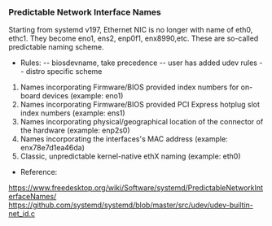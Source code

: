 ### Predictable Network Interface Names

Starting from systemd v197, Ethernet NIC is no longer with name of eth0, ethc1. They become eno1, ens2, enp0f1, enx8990,etc. These are so-called predictable naming scheme.

* Rules:
-- biosdevname, take precedence
-- user has added udev rules
-- distro specific scheme

1. Names incorporating Firmware/BIOS provided index numbers for on-board devices (example: eno1)
2. Names incorporating Firmware/BIOS provided PCI Express hotplug slot index numbers (example: ens1)
3. Names incorporating physical/geographical location of the connector of the hardware (example: enp2s0)
3. Names incorporating the interfaces's MAC address (example: enx78e7d1ea46da)
4. Classic, unpredictable kernel-native ethX naming (example: eth0)


* Reference:

https://www.freedesktop.org/wiki/Software/systemd/PredictableNetworkInterfaceNames/
https://github.com/systemd/systemd/blob/master/src/udev/udev-builtin-net_id.c
